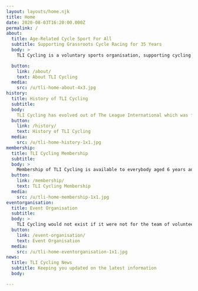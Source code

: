 ```yaml
---
layout: layouts/home.njk
title: Home
date: 2020-08-03T16:20:00.000Z
permalink: /
about:
  title: Age-Related Cycle Sport For All
  subtitle: Supporting Grassroots Cycle Racing for 35 Years
  body: >
    TLI Cycling is a voluntary sports organisation, supporting cycling clubs in the UK, the Channel Islands and the Isle of Man, to organise competitive cycling events for all ages, entrants racing against others in their peer group. It is run on a not-for-profit basis entirely by unpaid volunteer members, any surplus being used to maintain, improve and develop TLI Cycling’s activities.

  button:
    link: /about/
    text: About TLI Cycling
  media:
    src: /u/tli-home-about-4x3.jpg
history:
  title: History of TLI Cycling
  subtitle:
  body:
    TLI Cycling has evolved out of The League International which was formed in 1982 from an idea conceived by the late Peter Duker and Roy Cottingham with the ambition of bringing to Great Britain racing for age related categories…
  button:
    link: /history/
    text: History of TLI Cycling
  media:
    src: /u/tli-home-history-1x1.jpg
membership:
  title: TLI Cycling Membership
  subtitle:
  body: >
    Membership of TLI Cycling is available to everybody aged 6 years and over. The cost is £10 for those aged 6 - 16 years, £20 for those aged 16 ans over and £10 for Associcate membership (Non racing).
  button:
    link: /membership/
    text: TLI Cycling Membership
  media:
    src: /u/tli-home-membership-1x1.jpg
eventorganisation:
  title: Event Organisation
  subtitle:
  body: >
    TLI Cycling would not exist if it were not for the team of volunteers who organize races under our rules and regulations. Therefore we aim to make all aspects of event promotion as simple and economical as possible, without compromising the safety of our competitors…
  button:
    link: /event-organisation/
    text: Event Organisation
  media:
    src: /u/tli-home-eventorganisation-1x1.jpg
news:
  title: TLI Cycling News
  subtitle: Keeping you updated on the latest information
  body:

---
```

